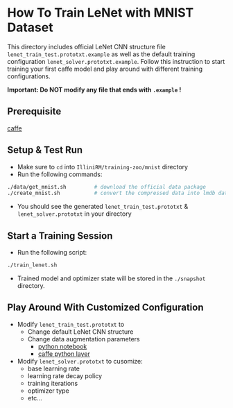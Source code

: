 # How To Train LeNet with MNIST Dataset

This directory includes official LeNet CNN structure file `lenet_train_test.prototxt.example` as well as the default training configuration `lenet_solver.prototxt.example`. Follow this instruction to start training your first caffe model and play around with different training configurations.

**Important: Do NOT modify any file that ends with `.example` !**

## Prerequisite

[caffe](https://github.com/alvinsunyixiao/IlliniRM/tree/master/caffe)

## Setup & Test Run

* Make sure to `cd` into `IlliniRM/training-zoo/mnist` directory
* Run the following commands:

```sh
./data/get_mnist.sh       	# download the official data package
./create_mnist.sh         	# convert the compressed data into lmdb database
``` 

* You should see the generated `lenet_train_test.prototxt` & `lenet_solver.prototxt` in your directory

## Start a Training Session
* Run the following script:

```sh
./train_lenet.sh
```
* Trained model and optimizer state will be stored in the `./snapshot` directory.

## Play Around With Customized Configuration

* Modify `lenet_train_test.prototxt` to
	* Change default LeNet CNN structure
	* Change data augmentation parameters
		* [python notebook](https://github.com/alvinsunyixiao/IlliniRM/blob/master/training-zoo/mnist/mnist_augmentation.ipynb)
		* [caffe python layer](https://github.com/alvinsunyixiao/IlliniRM/blob/master/training-zoo/mnist/pylayer/mnist_aug.py)
* Modify `lenet_solver.prototxt` to cusomize:
	* base learning rate
	* learning rate decay policy
	* training iterations
	* optimizer type
	* etc...
